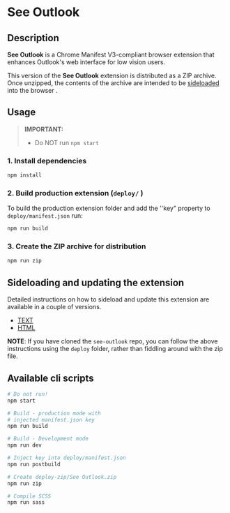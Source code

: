# See Outlook

## Description

**See Outlook** is a Chrome Manifest V3-compliant browser extension that enhances Outlook's web interface for low vision users.

This version of the **See Outlook** extension is distributed as a ZIP archive. Once unzipped, the contents of the archive are intended to be [sideloaded](#sideloading-and-updating-the-extension) into the browser .

## Usage

> **IMPORTANT:**
>
> - Do NOT run `npm start`

### 1. Install dependencies

```bash
npm install
```

### 2. Build production extension (`deploy/` )

To build the production extension folder and add the ''key" property to `deploy/manifest.json` run:

```bash
npm run build
```

### 3. Create the ZIP archive for distribution

```bash
npm run zip
```

## Sideloading and updating the extension

Detailed instructions on how to sideload and update this extension are available in a couple of versions.

- [TEXT](./docs/Install%20instructions.txt)
- [HTML](./docs/Install-instructions.html)

**NOTE**: If you have cloned the `see-outlook` repo, you can follow the above instructions using the `deploy` folder, rather than fiddling around with the zip file.

## Available cli scripts

```bash
# Do not run!
npm start

# Build - production mode with
# injected manifest.json key
npm run build

# Build - Development mode
npm run dev

# Inject key into deploy/manifest.json
npm run postbuild

# Create deploy-zip/See Outlook.zip
npm run zip

# Compile SCSS
npm run sass
```
